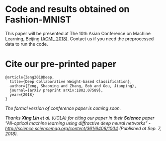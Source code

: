 # Code and results obtained on Fashion-MNIST

This paper will be presented at The 10th Asian Conference on Machine Learning, Beijing ([ACML 2018](http://www.acml-conf.org/2018/)).
Contact us if you need the preprocessed data to run the code.

# Cite our pre-printed paper

```  
@article{Zeng2018Deep,
  title={Deep Collaborative Weight-based Classification},
  author={Zeng, Shaoning and Zhang, Bob and Gou, Jianping},
  journal={arXiv preprint arXiv:1802.07589},
  year={2018}
}
```  

*The formal version of conference paper is coming soon.*

*Thanks **Xing Lin** et al. (UCLA) for citing our paper in their **Science** paper "All-optical machine learning using diffractive deep neural networks" - http://science.sciencemag.org/content/361/6406/1004 (Published at Sep. 7, 2018).*

